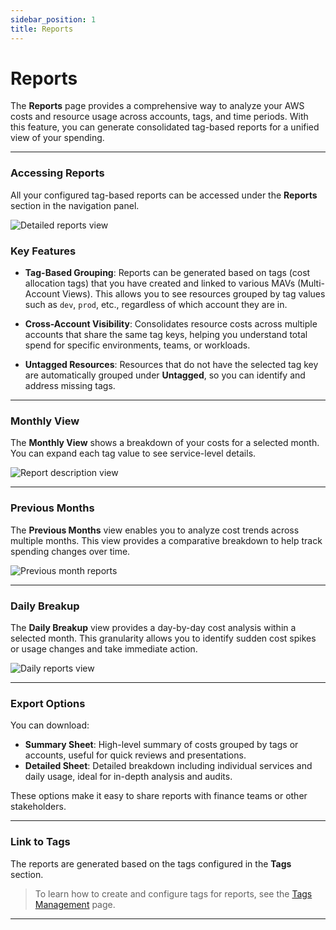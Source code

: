 ```yaml
---
sidebar_position: 1
title: Reports
---
```


# Reports

The **Reports** page provides a comprehensive way to analyze your AWS costs and resource usage across accounts, tags, and time periods. With this feature, you can generate consolidated tag-based reports for a unified view of your spending.

---

### Accessing Reports

All your configured tag-based reports can be accessed under the **Reports** section in the navigation panel.

<div style={{ textAlign: 'center' }}>
  <img src="/img/reports/reports-detailed-view.png" alt="Detailed reports view" />
</div>

### Key Features

- **Tag-Based Grouping**: Reports can be generated based on tags (cost allocation tags) that you have created and linked to various MAVs (Multi-Account Views). This allows you to see resources grouped by tag values such as `dev`, `prod`, etc., regardless of which account they are in.

- **Cross-Account Visibility**: Consolidates resource costs across multiple accounts that share the same tag keys, helping you understand total spend for specific environments, teams, or workloads.

- **Untagged Resources**: Resources that do not have the selected tag key are automatically grouped under **Untagged**, so you can identify and address missing tags.

---

### Monthly View

The **Monthly View** shows a breakdown of your costs for a selected month. You can expand each tag value to see service-level details.

<div style={{ textAlign: 'center' }}>
  <img src="/img/reports/reports-description.png" alt="Report description view" />
</div>

---

### Previous Months

The **Previous Months** view enables you to analyze cost trends across multiple months. This view provides a comparative breakdown to help track spending changes over time.

<div style={{ textAlign: 'center' }}>
  <img src="/img/reports/reports-previous-month.png" alt="Previous month reports" />
</div>

---

### Daily Breakup

The **Daily Breakup** view provides a day-by-day cost analysis within a selected month. This granularity allows you to identify sudden cost spikes or usage changes and take immediate action.

<div style={{ textAlign: 'center' }}>
  <img src="/img/reports/reports-daily-view.png" alt="Daily reports view" />
</div>

---

### Export Options

You can download:

- **Summary Sheet**: High-level summary of costs grouped by tags or accounts, useful for quick reviews and presentations.
- **Detailed Sheet**: Detailed breakdown including individual services and daily usage, ideal for in-depth analysis and audits.

These options make it easy to share reports with finance teams or other stakeholders.

---

### Link to Tags

The reports are generated based on the tags configured in the **Tags** section.  

> To learn how to create and configure tags for reports, see the [Tags Management](./preferences/tags) page.

---